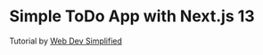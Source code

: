 # Simple ToDo App with Next.js 13

Tutorial by [Web Dev Simplified](https://www.youtube.com/watch?v=NgayZAuTgwM)
